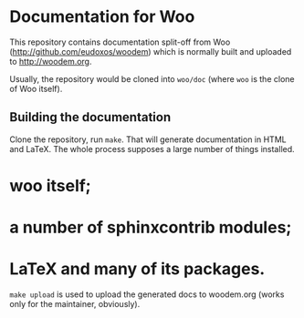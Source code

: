 # Documentation for Woo

This repository contains documentation split-off from Woo (http://github.com/eudoxos/woodem) which is normally built and uploaded to http://woodem.org.

Usually, the repository would be cloned into `woo/doc` (where `woo` is the clone of Woo itself).

## Building the documentation

Clone the repository, run `make`. That will generate documentation in HTML and LaTeX. The whole process supposes a large number of things installed.

# woo itself;
# a number of sphinxcontrib modules;
# LaTeX and many of its packages.

`make upload` is used to upload the generated docs to woodem.org (works only for the maintainer, obviously).
